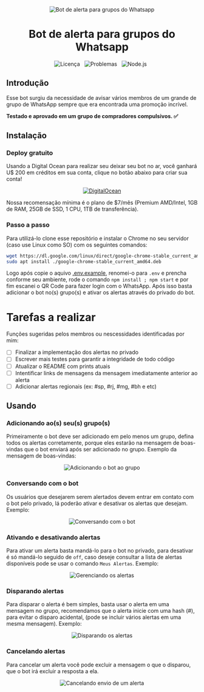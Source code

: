 <div align="center">
    <img src="https://raw.githubusercontent.com/leonetecbr/bot-alert-group-whatsapp/main/resources/logo.png" alt="Bot de alerta para grupos do Whatsapp">
    <h1>Bot de alerta para grupos do Whatsapp</h1>
    <img src="https://img.shields.io/github/license/leonetecbr/bot-alert-group-whatsapp.svg" alt="Licença"/>&nbsp;&nbsp;
    <img src="https://img.shields.io/github/issues/leonetecbr/bot-alert-group-whatsapp.svg" alt="Problemas"/>&nbsp;&nbsp;
    <img src="https://img.shields.io/badge/Node.js-43853D?style=for-the-badge&logo=node.js&logoColor=white" alt="Node.js"/>&nbsp;&nbsp;
</div>

## Introdução

Esse bot surgiu da necessidade de avisar vários membros de um grande de grupo de WhatsApp sempre que era encontrada uma
promoção incrível.

**Testado e aprovado em um grupo de compradores compulsivos. ✅**

## Instalação

### Deploy gratuito

Usando a Digital Ocean para realizar seu deixar seu bot no ar, você ganhará U$ 200 em créditos em sua conta, clique no 
botão abaixo para criar sua conta!

<p align="center">
    <a href="https://www.digitalocean.com/?refcode=73ea4bd8a1ba&utm_campaign=Referral_Invite&utm_medium=Referral_Program&utm_source=badge">
        <img src="https://raw.githubusercontent.com/leonetecbr/bot-alert-group-whatsapp/main/result/DigitalOcean.png" alt="DigitalOcean" />
    </a>
</p>

Nossa recomensação mínima é o plano de $7/mês (Premium AMD/Intel, 1GB de RAM, 25GB de SSD, 1 CPU, 1TB de transferência).

### Passo a passo

Para utilizá-lo clone esse repositório e instalar o Chrome no seu servidor (caso use Linux como SO) com os seguintes comandos:

```bash
wget https://dl.google.com/linux/direct/google-chrome-stable_current_amd64.deb
sudo apt install ./google-chrome-stable_current_amd64.deb
```

Logo após copie o aquivo [.env.example](https://github.com/leonetecbr/bot-alert-group-whatsapp/blob/main/.env.example),
renomei-o para ```.env``` e prencha conforme seu ambiente, rode o comando ```npm install ; npm start``` e por fim
escanei o QR Code para fazer login com o WhatsApp. Após isso basta adicionar o bot no(s) grupo(s) e ativar os alertas
através do privado do bot.

# Tarefas a realizar

Funções sugeridas pelos membros ou nescessidades identificadas por mim:

- [ ] Finalizar a implementação dos alertas no privado
- [ ] Escrever mais testes para garantir a integridade de todo código
- [ ] Atualizar o README com prints atuais
- [ ] Intentificar links de mensagens da mensagem imediatamente anterior ao alerta
- [ ] Adicionar alertas regionais (ex: #sp, #rj, #mg, #bh e etc)

## Usando

### Adicionando ao(s) seu(s) grupo(s)

Primeiramente o bot deve ser adicionado em pelo menos um grupo, defina todos os alertas corretamente, porque eles
estarão na mensagem de boas-vindas que o bot enviará após ser adicionado no grupo. Exemplo da mensagem de boas-vindas:

<p align="center">
   <img src="https://raw.githubusercontent.com/leonetecbr/bot-alert-group-whatsapp/main/result/Adicionando%20ao%20grupo.jpg" alt="Adicionando o bot ao grupo"/>
</p>

### Conversando com o bot

Os usuários que desejarem serem alertados devem entrar em contato com o bot pelo privado, lá poderão
ativar e desativar os alertas que desejam. Exemplo:

<p align="center">
   <img src="https://raw.githubusercontent.com/leonetecbr/bot-alert-group-whatsapp/main/result/Conversando%20com%20o%20bot.jpg" alt="Conversando com o bot"/>
</p>

### Ativando e desativando alertas

Para ativar um alerta basta mandá-lo para o bot no privado, para desativar é só mandá-lo seguido de `off`, caso deseje
consultar a lista de alertas disponíveis pode se usar o comando `Meus Alertas`. Exemplo:

<p align="center">
   <img src="https://raw.githubusercontent.com/leonetecbr/bot-alert-group-whatsapp/main/result/Gerenciando%20os%20alertas.jpg" alt="Gerenciando os alertas"/>
</p>

### Disparando alertas

Para disparar o alerta é bem simples, basta usar o alerta em uma mensagem no grupo, recomendamos que o alerta inicie com
uma hash (#), para evitar o disparo acidental, (pode se incluir vários alertas em uma mesma mensagem). Exemplo:

<p align="center">
   <img src="https://raw.githubusercontent.com/leonetecbr/bot-alert-group-whatsapp/main/result/Lan%C3%A7ando%20alerta%20no%20grupo.jpg" alt="Disparando os alertas"/>
</p>

### Cancelando alertas

Para cancelar um alerta você pode excluir a mensagem o que o disparou, que o bot irá excluir a resposta a ela.

<p align="center">
   <img src="https://raw.githubusercontent.com/leonetecbr/bot-alert-group-whatsapp/main/result/Cancelando%20envio%20de%20um%20alerta.jpg" alt="Cancelando envio de um alerta"/>
</p>
